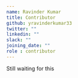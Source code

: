 ```yaml
---
name: Ravinder Kumar
title: Contributor
github: yravinderkumar33
twitter: ""
linkedin: ""
slack: ""
joining_date: ""
role : contributor
---
```


Still waiting for this
